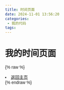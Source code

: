 ```yaml
---
title: 时间页面
date: 2024-11-01 13:56:20
categories:
 - 我的代码
tags:
---
```


# 我的时间页面

{% raw %}
<!DOCTYPE html>
<html>

<head>
  <style>
    body {
      font-family: Arial, sans-serif;
    }
  </style>
</head>

<body>
  <p id="timeDisplay"></p>

  <script>
    function printTimeWithLeadingZero() {
      const weekdays = ["星期日", "星期一", "星期二", "星期三", "星期四", "星期五", "星期六"];
      const now = new Date();
      const year = now.getFullYear();
      const month = now.getMonth() + 1;
      const day = now.getDate();
      const hour = now.getHours();
      const minute = now.getMinutes();
      const second = now.getSeconds();
      const weekday = weekdays[now.getDay()];
      const timeString = weekday + " " + year + "年" + month + "月" + day + "日 " + (hour < 10? "0" : "") + hour + ":" + (minute < 10? "0" : "") + minute + ":" + (second < 10? "0" : "") + second;
      return timeString;
    }

    setInterval(() => {
      document.getElementById('timeDisplay').textContent = printTimeWithLeadingZero();
    }, 1000);
  </script>
  <li><a href="/2024/09/23/我的作品/我的作品/">返回主页</a></li>
</body>

</html>
{% endraw %}
